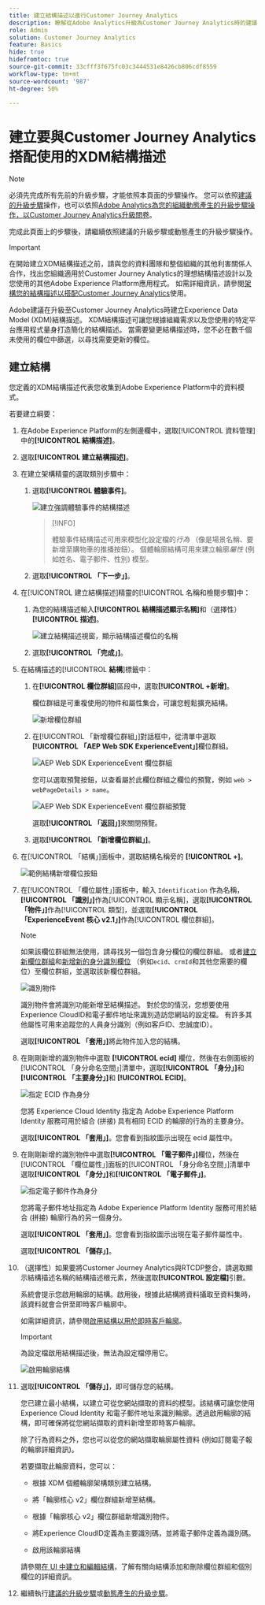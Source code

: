 ```yaml
---
title: 建立結構描述以進行Customer Journey Analytics
description: 瞭解從Adobe Analytics升級為Customer Journey Analytics時的建議路徑
role: Admin
solution: Customer Journey Analytics
feature: Basics
hide: true
hidefromtoc: true
source-git-commit: 33cfff3f675fc03c3444531e8426cb806cdf8559
workflow-type: tm+mt
source-wordcount: '987'
ht-degree: 50%

---
```


# 建立要與Customer Journey Analytics搭配使用的XDM結構描述

>[!NOTE]
> 
>必須先完成所有先前的升級步驟，才能依照本頁面的步驟操作。 您可以依照[建議的升級步驟](/help/getting-started/cja-upgrade/cja-upgrade-recommendations.md#recommended-upgrade-steps-for-most-organizations)操作，也可以依照[Adobe Analytics為您的組織動態產生的升級步驟操作，以Customer Journey Analytics升級問卷](https://gigazelle.github.io/cja-ttv/)。
>
>完成此頁面上的步驟後，請繼續依照建議的升級步驟或動態產生的升級步驟操作。

>[!IMPORTANT]
>
>在開始建立XDM結構描述之前，請與您的資料團隊和整個組織的其他利害關係人合作，找出您組織適用於Customer Journey Analytics的理想結構描述設計以及您使用的其他Adobe Experience Platform應用程式。 如需詳細資訊，請參閱[架構您的結構描述以搭配Customer Journey Analytics](/help/getting-started/cja-upgrade/cja-upgrade-schema-architect.md)使用。

Adobe建議在升級至Customer Journey Analytics時建立Experience Data Model (XDM)結構描述。 XDM結構描述可讓您根據組織需求以及您使用的特定平台應用程式量身打造簡化的結構描述。 當需要變更結構描述時，您不必在數千個未使用的欄位中篩選，以尋找需要更新的欄位。

## 建立結構

您定義的XDM結構描述代表您收集到Adobe Experience Platform中的資料模式。

若要建立綱要：

<!-- Should we single source this instead of duplicate it? The following steps were copied from: /help/data-ingestion/aepwebsdk.md-->

1. 在Adobe Experience Platform的左側邊欄中，選取[!UICONTROL 資料管理]中的&#x200B;**[!UICONTROL 結構描述]**。

1. 選取&#x200B;**[!UICONTROL 建立結構描述]**。

1. 在建立架構精靈的選取類別步驟中：

   1. 選取&#x200B;**[!UICONTROL 體驗事件]**。

      ![建立強調體驗事件的結構描述](assets/create-ee-schema-wizard-step-1.png)

      >[!INFO]
      >
      >    體驗事件結構描述可用來模型化設定檔的&#x200B;_行為_ （像是場景名稱、要新增至購物車的推播按鈕）。 個體輪廓結構可用來建立輪廓&#x200B;_屬性_ (例如姓名、電子郵件、性別) 模型。

   1. 選取&#x200B;**[!UICONTROL 「下一步」]**。


1. 在[!UICONTROL 建立結構描述]精靈的[!UICONTROL 名稱和檢閱步驟]中：

   1. 為您的結構描述輸入&#x200B;**[!UICONTROL 結構描述顯示名稱]**&#x200B;和（選擇性） **[!UICONTROL 描述]**。

      ![建立結構描述視窗，顯示結構描述欄位的名稱](assets/create-ee-schema-wizard-step-2.png)

   1. 選取&#x200B;**[!UICONTROL 「完成」]**。

1. 在結構描述的&#x200B;[!UICONTROL **結構**]&#x200B;標籤中：

   1. 在&#x200B;**[!UICONTROL 欄位群組]**&#x200B;區段中，選取&#x200B;**[!UICONTROL +新增]**。

      欄位群組是可重複使用的物件和屬性集合，可讓您輕鬆擴充結構。

      ![新增欄位群組](assets/add-field-group-button.png)

   1. 在[!UICONTROL 「新增欄位群組」]對話框中，從清單中選取&#x200B;**[!UICONTROL 「AEP Web SDK ExperienceEvent」]**&#x200B;欄位群組。

      ![AEP Web SDK ExperienceEvent 欄位群組](assets/select-aepwebsdk-experienceevent.png)

      您可以選取預覽按鈕，以查看屬於此欄位群組之欄位的預覽，例如 `web > webPageDetails > name`。

      ![AEP Web SDK ExperienceEvent 欄位群組預覽](assets/aepwebsdk-experiencevent-preview.png)

      選取&#x200B;**[!UICONTROL 「返回」]**&#x200B;來關閉預覽。

   1. 選取&#x200B;**[!UICONTROL 「新增欄位群組」]**。

1. 在[!UICONTROL 「結構」]面板中，選取結構名稱旁的 **[!UICONTROL +]**。

   ![範例結構新增欄位按鈕](assets/example-schema-plus.png)

1. 在[!UICONTROL 「欄位屬性」]面板中，輸入 `Identification` 作為名稱，**[!UICONTROL 「識別」]**&#x200B;作為[!UICONTROL 顯示名稱]，選取&#x200B;**[!UICONTROL 「物件」]**&#x200B;作為[!UICONTROL 類型]，並選取&#x200B;**[!UICONTROL 「ExperienceEvent 核心 v2.1」]**&#x200B;作為[!UICONTROL 欄位群組]。

   >[!NOTE]
   >
   >如果該欄位群組無法使用，請尋找另一個包含身分欄位的欄位群組。 或者[建立新欄位群組](https://experienceleague.adobe.com/docs/experience-platform/xdm/ui/resources/field-groups.html)和[新增新的身分識別欄位](https://experienceleague.adobe.com/docs/experience-platform/xdm/ui/fields/identity.html#define-a-identity-field) （例如`ecid`、`crmId`和其他您需要的欄位）至欄位群組，並選取該新欄位群組。

   ![識別物件](assets/identification-field.png)

   識別物件會將識別功能新增至結構描述。 對於您的情況，您想要使用Experience CloudID和電子郵件地址來識別造訪您網站的設定檔。 有許多其他屬性可用來追蹤您的人員身分識別（例如客戶ID、忠誠度ID）。

   選取&#x200B;**[!UICONTROL 「套用」]**&#x200B;將此物件加入您的結構。

1. 在剛剛新增的識別物件中選取 **[!UICONTROL ecid]** 欄位，然後在右側面板的[!UICONTROL 「身分命名空間」]清單中，選取&#x200B;**[!UICONTROL 「身分」]**&#x200B;和&#x200B;**[!UICONTROL 「主要身分」]**&#x200B;和 **[!UICONTROL ECID]**。

   ![指定 ECID 作為身分](./assets/specify-identity.png)

   您將 Experience Cloud Identity 指定為 Adobe Experience Platform Identity 服務可用於組合 (拼接) 具有相同 ECID 的輪廓的行為的主要身分。

   選取&#x200B;**[!UICONTROL 「套用」]**。您會看到指紋圖示出現在 ecid 屬性中。

1. 在剛剛新增的識別物件中選取&#x200B;**[!UICONTROL 「電子郵件」]**&#x200B;欄位，然後在[!UICONTROL 「欄位屬性」]面板的[!UICONTROL 「身分命名空間」]清單中選取&#x200B;**[!UICONTROL 「身分」]**&#x200B;和&#x200B;**[!UICONTROL 「電子郵件」]**。

   ![指定電子郵件作為身分](./assets/specify-email-identity.png)

   您將電子郵件地址指定為 Adobe Experience Platform Identity 服務可用於結合 (拼接) 輪廓行為的另一個身分。

   選取&#x200B;**[!UICONTROL 「套用」]**。您會看到指紋圖示出現在電子郵件屬性中。

   選取&#x200B;**[!UICONTROL 「儲存」]**。

1. （選擇性）如果要將Customer Journey Analytics與RTCDP整合，請選取顯示結構描述名稱的結構描述根元素，然後選取&#x200B;**[!UICONTROL 設定檔]**&#x200B;引數。

   系統會提示您啟用輪廓的結構。啟用後，根據此結構將資料攝取至資料集時，該資料就會合併至即時客戶輪廓中。

   如需詳細資訊，請參閱[啟用結構以用於即時客戶輪廓](https://experienceleague.adobe.com/docs/experience-platform/xdm/tutorials/create-schema-ui.html#profile)。

   >[!IMPORTANT]
   >
   >為設定檔啟用結構描述後，無法為設定檔停用它。

   ![啟用輪廓結構](./assets/enable-for-profile.png)

1. 選取&#x200B;**[!UICONTROL 「儲存」]**，即可儲存您的結構。

   您已建立最小結構，以建立可從您網站擷取的資料的模型。該結構可讓您使用 Experience Cloud Identity 和電子郵件地址來識別輪廓。透過啟用輪廓的結構，即可確保將從您網站擷取的資料新增至即時客戶輪廓。

   除了行為資料之外，您也可以從您的網站擷取輪廓屬性資料 (例如訂閱電子報的輪廓詳細資訊)。

   若要擷取此輪廓資料，您可以：

   * 根據 XDM 個體輪廓架構類別建立結構。

   * 將「輪廓核心 v2」欄位群組新增至結構。

   * 根據「輪廓核心 v2」欄位群組新增識別物件。

   * 將Experience CloudID定義為主要識別碼，並將電子郵件定義為識別碼。

   * 啟用該輪廓結構

   請參閱[在 UI 中建立和編輯結構](https://experienceleague.adobe.com/docs/experience-platform/xdm/ui/resources/schemas.html)，了解有關向結構添加和刪除欄位群組和個別欄位的詳細資訊。

1. 繼續執行[建議的升級步驟](/help/getting-started/cja-upgrade/cja-upgrade-recommendations.md#recommended-upgrade-steps-for-most-organizations)或[動態產生的升級步驟](https://gigazelle.github.io/cja-ttv/)。

